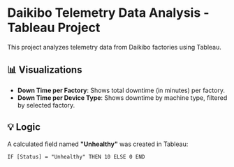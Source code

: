 # Daikibo Telemetry Data Analysis - Tableau Project

This project analyzes telemetry data from Daikibo factories using Tableau.

## 📊 Visualizations

- **Down Time per Factory**: Shows total downtime (in minutes) per factory.
- **Down Time per Device Type**: Shows downtime by machine type, filtered by selected factory.

## 💡 Logic

A calculated field named **"Unhealthy"** was created in Tableau:
```tableau
IF [Status] = "Unhealthy" THEN 10 ELSE 0 END
